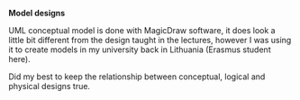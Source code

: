 **Model designs**

UML conceptual model is done with MagicDraw software, it does look a little bit different from the design taught in the lectures, however I was using it to create models in my university back in Lithuania (Erasmus student here).

Did my best to keep the relationship between conceptual, logical and physical designs true.
